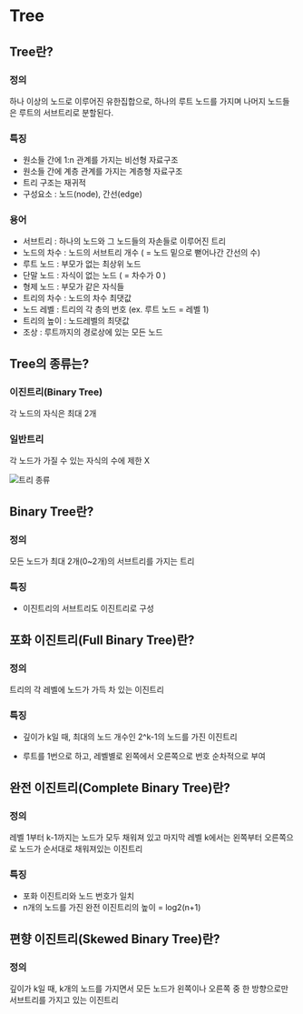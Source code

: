 # Tree

## Tree란?

### 정의

하나 이상의 노드로 이루어진 유한집합으로, 하나의 루트 노드를 가지며 나머지 노드들은 루트의 서브트리로 분할된다.

### 특징

- 원소들 간에 1:n 관계를 가지는 비선형 자료구조
- 원소들 간에 계층 관계를 가지는 계층형 자료구조
- 트리 구조는 재귀적
- 구성요소 : 노드(node), 간선(edge)

### 용어

- 서브트리 : 하나의 노드와 그 노드들의 자손들로 이루어진 트리
- 노드의 차수 : 노드의 서브트리 개수 ( = 노드 밑으로 뻗어나간 간선의 수)
- 루트 노드 : 부모가 없는 최상위 노드
- 단말 노드 : 자식이 없는 노드 ( = 차수가 0 )
- 형제 노드 : 부모가 같은 자식들
- 트리의 차수 : 노드의 차수 최댓값
- 노드 레벨 : 트리의 각 층의 번호 (ex. 루트 노드 = 레벨 1)
- 트리의 높이 : 노드레벨의 최댓값
- 조상 : 루트까지의 경로상에 있는 모든 노드

## Tree의 종류는?

### 이진트리(Binary Tree)

각 노드의 자식은 최대 2개

### 일반트리

각 노드가 가질 수 있는 자식의 수에 제한 X

![트리 종류](https://github.com/CHZZK-Study/cs-study/assets/84820008/a09f432c-0a2a-45f6-8db9-9fe9c1b20d42)

## Binary Tree란?

### 정의

모든 노드가 최대 2개(0~2개)의 서브트리를 가지는 트리

### 특징

- 이진트리의 서브트리도 이진트리로 구성

## 포화 이진트리(Full Binary Tree)란?

### 정의

트리의 각 레벨에 노드가 가득 차 있는 이진트리

### 특징

- 깊이가 k일 때, 최대의 노드 개수인 2^k-1의 노드를 가진 이진트리

- 루트를 1번으로 하고, 레벨별로 왼쪽에서 오른쪽으로 번호 순차적으로 부여

## 완전 이진트리(Complete Binary Tree)란?

### 정의

레벨 1부터 k-1까지는 노드가 모두 채워져 있고 마지막 레벨 k에서는 왼쪽부터 오른쪽으로 노드가 순서대로 채워져있는 이진트리

### 특징

- 포화 이진트리와 노드 번호가 일치
- n개의 노드를 가진 완전 이진트리의 높이 = log2(n+1)

## 편향 이진트리(Skewed Binary Tree)란?

### 정의

깊이가 k일 때, k개의 노드를 가지면서 모든 노드가 왼쪽이나 오른쪽 중 한 방향으로만 서브트리를 가지고 있는 이진트리
